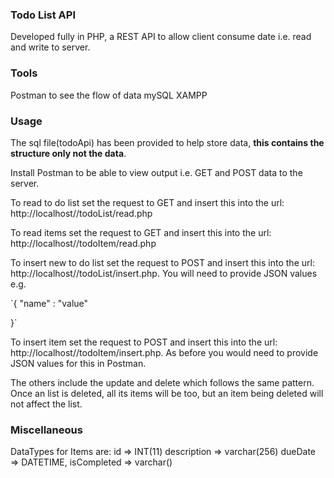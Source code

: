 ### Todo List API
Developed fully in PHP, a REST API to allow client consume date i.e. read and write to server.

### Tools
Postman to see the flow of data
mySQL
XAMPP

### Usage
The sql file(todoApi) has been provided to help store data, **this contains the structure only not the data**.

Install Postman to be able to view output i.e. GET and POST data to the server.

To read to do list set the request to GET and insert this into the url: http://localhost/<pathToFile>/todoList/read.php
  
To read items set the request to GET and insert this into the url: http://localhost/<pathToFile>/todoItem/read.php
  
To insert new to do list set the request to POST and insert this into the url: http://localhost/<pathToFile>/todoList/insert.php. You will need to provide JSON values e.g.

`{
    "name" : "value"
    
 }`
  
To insert item set the request to POST and insert this into the url: http://localhost/<pathToFile>/todoItem/insert.php. As before you would need to provide JSON values for this in Postman.
  
The others include the update and delete which follows the same pattern. Once an list is deleted, all its items will be too, but an item being deleted will not affect the list.

### Miscellaneous

DataTypes for Items are:
id => INT(11)
description => varchar(256)
dueDate => DATETIME,
isCompleted => varchar()
